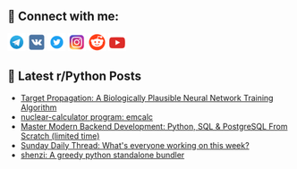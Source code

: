 ## 🔎 Connect with me:
[<img src="https://github.com/bullbesh/bullbesh/blob/main/images/Telegram.png" width="32" height="32" />](https://t.me/bullbesh)
[<img src="https://github.com/bullbesh/bullbesh/blob/main/images/VK.png" width="32" height="32" />](https://vk.com/bullbesh)
[<img src="https://github.com/bullbesh/bullbesh/blob/main/images/Twitter.png" width="32" height="32" />](https://twitter.com/bullbesh1)
[<img src="https://github.com/bullbesh/bullbesh/blob/main/images/Instagram.png" width="32" height="32" />](https://www.instagram.com/bullbesh)
[<img src="https://github.com/bullbesh/bullbesh/blob/main/images/Reddit.png" width="32" height="32" />](https://www.reddit.com/user/bullbesh)
[<img src="https://github.com/bullbesh/bullbesh/blob/main/images/YouTube.png" width="32" height="32" />](https://www.youtube.com/channel/UCtfjRs6uzgq5mfm8S06WTcg)

## 📕 Latest r/Python Posts
<!-- BLOG-POST-LIST:START -->
- [Target Propagation: A Biologically Plausible Neural Network Training Algorithm](https://www.reddit.com/r/Python/comments/1lysa6q/target_propagation_a_biologically_plausible/)
- [nuclear-calculator program: emcalc](https://www.reddit.com/r/Python/comments/1lyq4en/nuclearcalculator_program_emcalc/)
- [Master Modern Backend Development: Python, SQL &amp; PostgreSQL From Scratch &lpar;limited time&rpar;](https://www.reddit.com/r/Python/comments/1lymoz7/master_modern_backend_development_python_sql/)
- [Sunday Daily Thread: What&#39;s everyone working on this week?](https://www.reddit.com/r/Python/comments/1lyevp5/sunday_daily_thread_whats_everyone_working_on/)
- [shenzi: A greedy python standalone bundler](https://www.reddit.com/r/Python/comments/1lybxrk/shenzi_a_greedy_python_standalone_bundler/)
<!-- BLOG-POST-LIST:END -->
